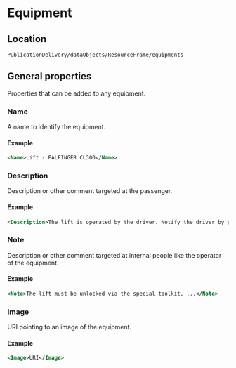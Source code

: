 # Equipment

## Location

```
PublicationDelivery/dataObjects/ResourceFrame/equipments
```

## General properties

Properties that can be added to any equipment.

### Name

A name to identify the equipment.

#### Example

```xml
<Name>Lift - PALFINGER CL300</Name>
```

### Description

Description or other comment targeted at the passenger.

#### Example

```xml
<Description>The lift is operated by the driver. Notify the driver by pushing the green button.</Description>
```

### Note

Description or other comment targeted at internal people like the operator of the equipment.

#### Example

```xml
<Note>The lift must be unlocked via the special toolkit, ...</Note>
```

### Image

URI pointing to an image of the equipment.

#### Example

```xml
<Image>URI</Image>
```
